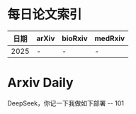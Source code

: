 # 每日论文索引

| 日期 | arXiv | bioRxiv | medRxiv |
|------|-------|---------|---------|
| 2025 | - | - | - |














































































































































































































































































































































































# Arxiv Daily


DeepSeek，你记一下我做如下部署 -- 101

